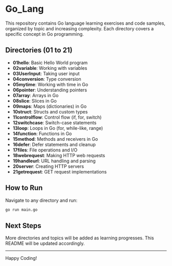 # Go_Lang

This repository contains Go language learning exercises and code samples, organized by topic and increasing complexity. Each directory covers a specific concept in Go programming.


## Directories (01 to 21)

- **01hello**: Basic Hello World program
- **02variable**: Working with variables
- **03UserInput**: Taking user input
- **04conversion**: Type conversion
- **05mytime**: Working with time in Go
- **06pointer**: Understanding pointers
- **07array**: Arrays in Go
- **08slice**: Slices in Go
- **09maps**: Maps (dictionaries) in Go
- **10struct**: Structs and custom types
- **11controlflow**: Control flow (if, for, switch)
- **12switchcase**: Switch-case statements
- **13loop**: Loops in Go (for, while-like, range)
- **14function**: Functions in Go
- **15method**: Methods and receivers in Go
- **16defer**: Defer statements and cleanup
- **17files**: File operations and I/O
- **18webrequest**: Making HTTP web requests
- **19handleurl**: URL handling and parsing
- **20server**: Creating HTTP servers
- **21getrequest**: GET request implementations

## How to Run

Navigate to any directory and run:

```bash
go run main.go
```

## Next Steps

More directories and topics will be added as learning progresses. This README will be updated accordingly.

---

Happy Coding!
